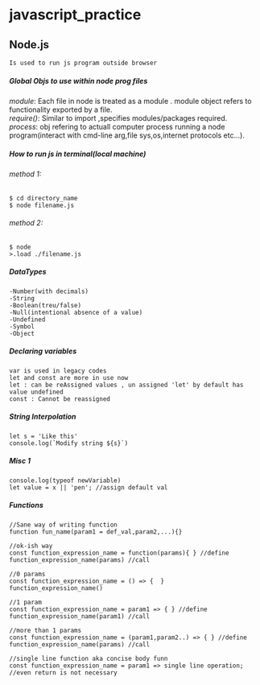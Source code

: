 # javascript_practice

## Node.js
    Is used to run js program outside browser

##### Global Objs to use within node prog files
   _module_:  Each file in node is treated as a module . module object refers to functionality exported by a file.<br/>
   _require()_:   Similar to import ,specifies modules/packages required.<br/>
   _process_:   obj refering to actuall computer process running a node program(interact with cmd-line arg,file sys,os,internet protocols etc...).<br/>


##### How to run js in terminal(local machine)

###### method 1: 
    $ cd directory_name
    $ node filename.js
    
###### method 2:

    $ node
    >.load ./filename.js
    
##### DataTypes
    -Number(with decimals)
    -String
    -Boolean(treu/false)
    -Null(intentional absence of a value)
    -Undefined
    -Symbol
    -Object

##### Declaring variables
    var is used in legacy codes
    let and const are more in use now
    let : can be reAssigned values , un assigned 'let' by default has value undefined
    const : Cannot be reassigned
##### String Interpolation
    let s = 'Like this'
    console.log(`Modify string ${s}`)

##### Misc 1
    console.log(typeof newVariable)
    let value = x || 'pen'; //assign default val
    
##### Functions

    //Sane way of writing function
    function fun_name(param1 = def_val,param2,...){}
    
    //ok-ish way
    const function_expression_name = function(params){ } //define
    function_expression_name(params) //call
    
    //0 params
    const function_expression_name = () => {  }
    function_expression_name()
    
    //1 param
    const function_expression_name = param1 => { } //define
    function_expression_name(param1) //call
    
    //more than 1 params
    const function_expression_name = (param1,param2..) => { } //define
    function_expression_name(params) //call
    
    //single line function aka concise body funn
    const function_expression_name = param1 => single line operation; //even return is not necessary
    
    
